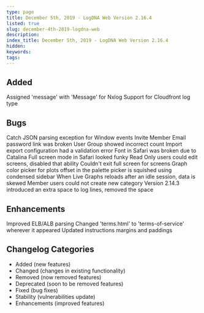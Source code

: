 ```yaml
---
type: page
title: December 5th, 2019 - LogDNA Web Version 2.16.4
listed: true
slug: december-4th-2019-logdna-web
description: 
index_title: December 5th, 2019 - LogDNA Web Version 2.16.4
hidden: 
keywords: 
tags: 
---
```




## Added
Assigned 'message' with 'Message' for Nxlog
Support for Cloudfront log type

## Bugs
Catch JSON parsing exception for Window events
Invite Member Email password link was broken
User Group showed incorrect count
Import export configuration had a validation error
Font in Safari was broken due to Catalina
Full screen mode in Safari looked funky
Read Only users could edit screens, disabled that ability
Couldn't exit full screen for screens
Graph color picker for plots offset in the palette picker is squished using condensed sidebar
When Live Graphs reloads after an idle session, data is skewed
Member users could not create new category
Version 2.14.3 introduced an extra space to log lines, removed the space


## Enhancements
Improved ELB/ALB parsing
Changed 'terms.html' to 'terms-of-service' wherever it appeared
Updated instructions margins and paddings

## Changelog Categories
* Added (new features)
* Changed (changes in existing functionality)
* Removed (now removed features)
* Deprecated (soon to be removed features)
* Fixed (bug fixes)
* Stability (vulnerabilities update)
* Enhancements (improved features)

